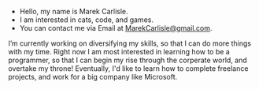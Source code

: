 - Hello, my name is Marek Carlisle.
- I am interested in cats, code, and games. 
- You can contact me via Email at MarekCarlisle@gmail.com.

I’m currently working on diversifying my skills, so that I can do more things with my time.
Right now I am most interested in learning how to be a programmer, so that I can begin my rise through the corperate world, and overtake my throne!
Eventually, I'd like to learn how to complete freelance projects, and work for a big company like Microsoft. 

<!---
Marek-MC/Marek-MC is a ✨ special ✨ repository because its `README.md` (this file) appears on your GitHub profile.
You can click the Preview link to take a look at your changes.
--->
